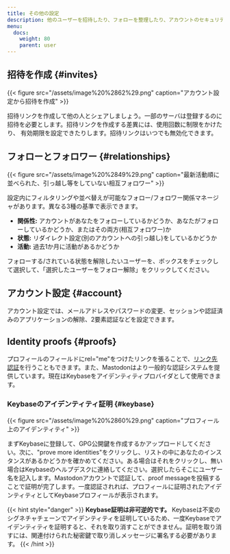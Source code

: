 ```yaml
---
title: その他の設定
description: 他のユーザーを招待したり、フォローを整理したり、アカウントのセキュリティを向上させたり…
menu:
  docs:
    weight: 80
    parent: user
---
```


## 招待を作成 {#invites}

{{< figure src="/assets/image%20%2862%29.png" caption="アカウント設定から招待を作成" >}}

招待リンクを作成して他の人とシェアしましょう。一部のサーバは登録するのに招待を必要とします。招待リンクを作成する差異には、使用回数に制限をかけたり、
有効期限を設定できたりします。招待リンクはいつでも無効化できます。

## フォローとフォロワー {#relationships}

{{< figure src="/assets/image%20%2849%29.png" caption="最新活動順に並べられた、引っ越し等をしていない相互フォロワー" >}}

設定内にフィルタリングや並べ替えが可能なフォロー/フォロワー関係マネージャがあります。異なる3種の基準で表示できます。

* **関係性:** アカウントがあなたをフォローしているかどうか、あなたがフォローしているかどうか、またはその両方(相互フォロワー)か
* **状態:** リダイレクト設定(別のアカウントへの引っ越し)をしているかどうか
* **活動:** 過去1か月に活動があるかどうか

フォローする/されている状態を解除したいユーザーを、ボックスをチェックして選択して、「選択したユーザーをフォロー解除」をクリックしてください。

## アカウント設定 {#account}

アカウント設定では、メールアドレスやパスワードの変更、セッションや認証済みのアプリケーションの解除、2要素認証などを設定できます。

## Identity proofs {#proofs}

プロフィールのフィールドにrel="me"をつけたリンクを張ることで、[リンク先認証](profile.md#link-verification)を行うこともできます。また、Mastodonはより一般的な認証システムを提供しています。現在はKeybaseをアイデンティティプロバイダとして使用できます。

### Keybaseのアイデンティティ証明 {#keybase}

{{< figure src="/assets/image%20%2860%29.png" caption="プロフィール上のアイデンティティ" >}}

まずKeybaseに登録して、GPG公開鍵を作成するかアップロードしてください。次に、"prove more identities"をクリックし、リストの中にあなたのインスタンスがあるかどうかを確かめてください。ある場合はそれをクリックし、無い場合はKeybaseのヘルプデスクに連絡してください。選択したらそこにユーザー名を記入します。Mastodonアカウントで認証して、proof messageを投稿することで証明が完了します。一度認証されれば、プロフィールに証明されたアイデンティティとしてKeybaseプロフィールが表示されます。

{{< hint style="danger" >}}
**Keybase証明は非可逆的です。** Keybaseは不変のシグネチャチェーンでアイデンティティを証明しているため、一度Keybaseでアイデンティティを証明すると、それを取り消すことができません。証明を取り消すには、関連付けられた秘密鍵で取り消しメッセージに署名する必要があります。
{{< /hint >}}

